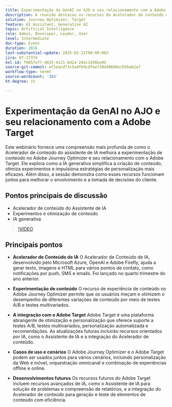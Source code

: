 ```yaml
---
title: Experimentação da GenAI no AJO e seu relacionamento com a Adobe Target
description: A reunião destacou os recursos do Acelerador de conteúdo de IA para geração de texto, imagens e HTML, experimentação de conteúdo por meio do Adobe Journey Optimizer, integração com o Adobe Target para otimização e personalização, vários casos de uso para ferramentas combinadas e desenvolvimentos futuros, incluindo recursos aprimorados de IA.
solution: Journey Optimizer, Target
feature: AI Assistant, Generative AI
topic: Artificial Intelligence
role: Admin, Developer, Leader, User
level: Intermediate
doc-type: Event
duration: 2016
last-substantial-update: 2025-02-21T00:00:00Z
jira: KT-17374
exl-id: f085fe77-4025-4121-bd2a-24ec1436be93
source-git-commit: ef1eacd73c5a4fb9cdfee730d40606ec65bab2a7
workflow-type: tm+mt
source-wordcount: '303'
ht-degree: 1%

---
```


# Experimentação da GenAI no AJO e seu relacionamento com a Adobe Target

Este webinário fornece uma compreensão mais profunda de como o Acelerador de conteúdo do assistente de IA melhora a experimentação de conteúdo no Adobe Journey Optimizer e seu relacionamento com o Adobe Target. Ele explora como a IA generativa simplifica a criação de conteúdo, otimiza experimentos e impulsiona estratégias de personalização mais eficazes. Além disso, a sessão demonstra como esses recursos funcionam juntos para melhorar o envolvimento e a tomada de decisões do cliente.

## Pontos principais de discussão

* Acelerador de conteúdo do Assistente de IA
* Experimentos e otimização de conteúdo
* IA generativa

>[!VIDEO](https://video.tv.adobe.com/v/3444464/?learn=on&enablevpops&captions=por_br)

## Principais pontos

* **Acelerador de Conteúdo de IA** O Acelerador de Conteúdo de IA, desenvolvido pelo Microsoft Azure, OpenAI e Adobe Firefly, ajuda a gerar texto, imagens e HTML para vários pontos de contato, como notificações por push, SMS e emails. Foi lançado no quarto trimestre do ano anterior.

* **Experimentação de conteúdo** O recurso de experiência de conteúdo no Adobe Journey Optimizer permite que os usuários meçam e otimizem o desempenho de diferentes variações de conteúdo por meio de testes A/B e testes multivariados.

* **A integração com o Adobe Target** Adobe Target é uma plataforma abrangente de otimização e personalização que oferece suporte a testes A/B, testes multivariados, personalização automatizada e recomendações. As atualizações futuras incluirão recursos orientados por IA, como o Assistente de IA e a integração do Acelerador de conteúdo.

* **Casos de uso e cenários** O Adobe Journey Optimizer e o Adobe Target podem ser usados juntos para vários cenários, incluindo personalização da Web e móvel, orquestração omnicanal e combinação de experiências offline e online.

* **Desenvolvimentos futuros** Os recursos futuros do Adobe Target incluem recursos avançados de IA, como o Assistente de IA para solução de problemas e compreensão de relatórios, e a integração do Acelerador de conteúdo para geração e teste de elementos de conteúdo com eficiência.
